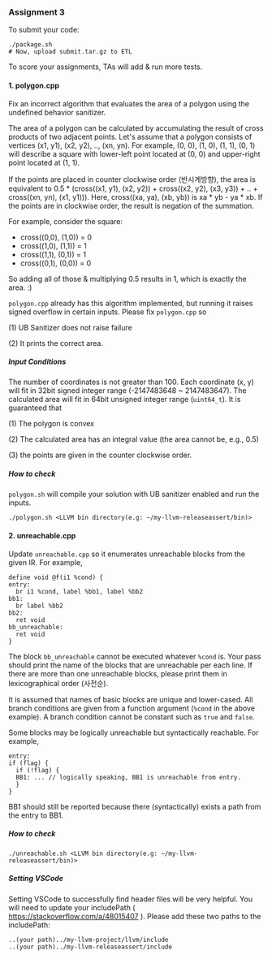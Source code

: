 ### Assignment 3

To submit your code:

```
./package.sh
# Now, upload submit.tar.gz to ETL
```

To score your assignments, TAs will add & run more tests.


#### 1. polygon.cpp

Fix an incorrect algorithm that evaluates the area of a polygon using the undefined
behavior sanitizer.

The area of a polygon can be calculated by accumulating the result of cross
products of two adjacent points.
Let's assume that a polygon consists of vertices (x1, y1), (x2, y2), .., (xn, yn).
For example, (0, 0), (1, 0), (1, 1), (0, 1) will describe a square with lower-left
point located at (0, 0) and upper-right point located at (1, 1).

If the points are placed in counter clockwise order (반시계방향), the area is
equivalent to 0.5 * (cross((x1, y1), (x2, y2)) + cross((x2, y2), (x3, y3)) +
.. + cross((xn, yn), (x1, y1))).
Here, cross((xa, ya), (xb, yb)) is xa * yb - ya * xb.
If the points are in clockwise order, the result is negation of the summation.

For example, consider the square:

- cross((0,0), (1,0)) = 0
- cross((1,0), (1,1)) = 1
- cross((1,1), (0,1)) = 1
- cross((0,1), (0,0)) = 0

So adding all of those & multiplying 0.5 results in 1, which is exactly the area. :)

`polygon.cpp` already has this algorithm implemented, but running it raises signed
overflow in certain inputs. Please fix `polygon.cpp` so

(1) UB Sanitizer does not raise failure

(2) It prints the correct area.

##### Input Conditions

The number of coordinates is not greater than 100.
Each coordinate (x, y) will fit in 32bit signed integer range
(-2147483648 ~ 2147483647).
The calculated area will fit in 64bit unsigned integer range (`uint64_t`).
It is guaranteed that

(1) The polygon is convex

(2) The calculated area has an integral value (the area cannot be, e.g., 0.5)

(3) the points are given in the counter clockwise order.

##### How to check

`polygon.sh` will compile your solution with UB sanitizer enabled and
run the inputs.

```
./polygon.sh <LLVM bin directory(e.g: ~/my-llvm-releaseassert/bin)>
```


#### 2. unreachable.cpp

Update `unreachable.cpp` so it enumerates unreachable blocks from the given IR.
For example,

```
define void @f(i1 %cond) {
entry:
  br i1 %cond, label %bb1, label %bb2
bb1:
  br label %bb2
bb2:
  ret void
bb_unreachable:
  ret void
}
```

The block `bb_unreachable` cannot be executed whatever `%cond` is.
Your pass should print the name of the blocks that are unreachable per each line.
If there are more than one unreachable blocks, please print them in
lexicographical order (사전순).

It is assumed that names of basic blocks are unique and lower-cased.
All branch conditions are given from a function argument (`%cond` in
the above example).
A branch condition cannot be constant such as `true` and `false`.

Some blocks may be logically unreachable but syntactically reachable. For example,

```
entry:
if (flag) {
  if (!flag) {
  BB1: ... // logically speaking, BB1 is unreachable from entry.
  }
}
```

BB1 should still be reported because there (syntactically) exists a path
from the entry to BB1.


##### How to check

```
./unreachable.sh <LLVM bin directory(e.g: ~/my-llvm-releaseassert/bin)>
```

##### Setting VSCode

Setting VSCode to successfully find header files will be very helpful.
You will need to update your includePath
( https://stackoverflow.com/a/48015407 ).
Please add these two paths to the includePath:

```
..(your path)../my-llvm-project/llvm/include
..(your path)../my-llvm-releaseassert/include
```
